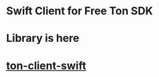 # Swift Client for Free Ton SDK

# Library is here

# [ton-client-swift](https://github.com/nerzh/ton-client-swift)
